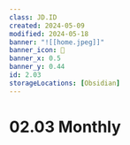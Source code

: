 ```yaml
---
class: JD.ID
created: 2024-05-09
modified: 2024-05-18
banner: "![[home.jpeg]]"
banner_icon: 📇
banner_x: 0.5
banner_y: 0.44
id: 2.03
storageLocations: [Obsidian]
---
```


# 02.03 Monthly